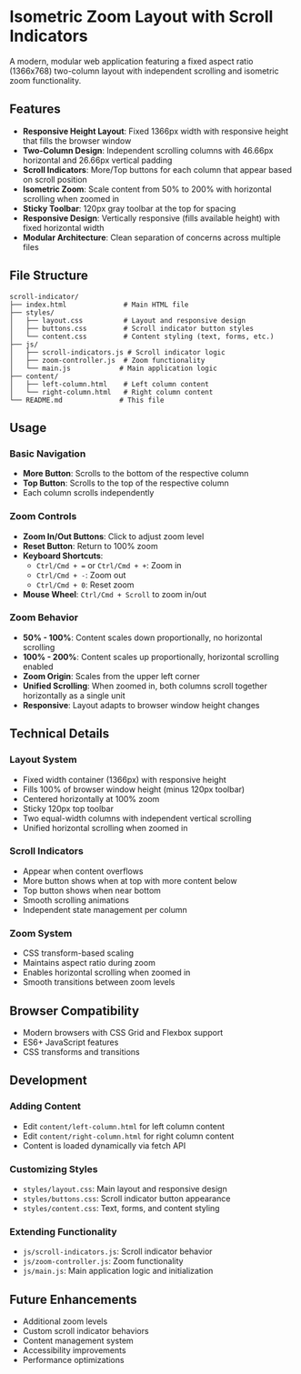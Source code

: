 # Isometric Zoom Layout with Scroll Indicators

A modern, modular web application featuring a fixed aspect ratio (1366x768) two-column layout with independent scrolling and isometric zoom functionality.

## Features

- **Responsive Height Layout**: Fixed 1366px width with responsive height that fills the browser window
- **Two-Column Design**: Independent scrolling columns with 46.66px horizontal and 26.66px vertical padding
- **Scroll Indicators**: More/Top buttons for each column that appear based on scroll position
- **Isometric Zoom**: Scale content from 50% to 200% with horizontal scrolling when zoomed in
- **Sticky Toolbar**: 120px gray toolbar at the top for spacing
- **Responsive Design**: Vertically responsive (fills available height) with fixed horizontal width
- **Modular Architecture**: Clean separation of concerns across multiple files

## File Structure

```
scroll-indicator/
├── index.html              # Main HTML file
├── styles/
│   ├── layout.css          # Layout and responsive design
│   ├── buttons.css         # Scroll indicator button styles
│   └── content.css         # Content styling (text, forms, etc.)
├── js/
│   ├── scroll-indicators.js # Scroll indicator logic
│   ├── zoom-controller.js  # Zoom functionality
│   └── main.js            # Main application logic
├── content/
│   ├── left-column.html    # Left column content
│   └── right-column.html   # Right column content
└── README.md              # This file
```

## Usage

### Basic Navigation
- **More Button**: Scrolls to the bottom of the respective column
- **Top Button**: Scrolls to the top of the respective column
- Each column scrolls independently

### Zoom Controls
- **Zoom In/Out Buttons**: Click to adjust zoom level
- **Reset Button**: Return to 100% zoom
- **Keyboard Shortcuts**:
  - `Ctrl/Cmd + =` or `Ctrl/Cmd + +`: Zoom in
  - `Ctrl/Cmd + -`: Zoom out
  - `Ctrl/Cmd + 0`: Reset zoom
- **Mouse Wheel**: `Ctrl/Cmd + Scroll` to zoom in/out

### Zoom Behavior
- **50% - 100%**: Content scales down proportionally, no horizontal scrolling
- **100% - 200%**: Content scales up proportionally, horizontal scrolling enabled
- **Zoom Origin**: Scales from the upper left corner
- **Unified Scrolling**: When zoomed in, both columns scroll together horizontally as a single unit
- **Responsive**: Layout adapts to browser window height changes

## Technical Details

### Layout System
- Fixed width container (1366px) with responsive height
- Fills 100% of browser window height (minus 120px toolbar)
- Centered horizontally at 100% zoom
- Sticky 120px top toolbar
- Two equal-width columns with independent vertical scrolling
- Unified horizontal scrolling when zoomed in

### Scroll Indicators
- Appear when content overflows
- More button shows when at top with more content below
- Top button shows when near bottom
- Smooth scrolling animations
- Independent state management per column

### Zoom System
- CSS transform-based scaling
- Maintains aspect ratio during zoom
- Enables horizontal scrolling when zoomed in
- Smooth transitions between zoom levels

## Browser Compatibility
- Modern browsers with CSS Grid and Flexbox support
- ES6+ JavaScript features
- CSS transforms and transitions

## Development

### Adding Content
- Edit `content/left-column.html` for left column content
- Edit `content/right-column.html` for right column content
- Content is loaded dynamically via fetch API

### Customizing Styles
- `styles/layout.css`: Main layout and responsive design
- `styles/buttons.css`: Scroll indicator button appearance
- `styles/content.css`: Text, forms, and content styling

### Extending Functionality
- `js/scroll-indicators.js`: Scroll indicator behavior
- `js/zoom-controller.js`: Zoom functionality
- `js/main.js`: Main application logic and initialization

## Future Enhancements
- Additional zoom levels
- Custom scroll indicator behaviors
- Content management system
- Accessibility improvements
- Performance optimizations 

